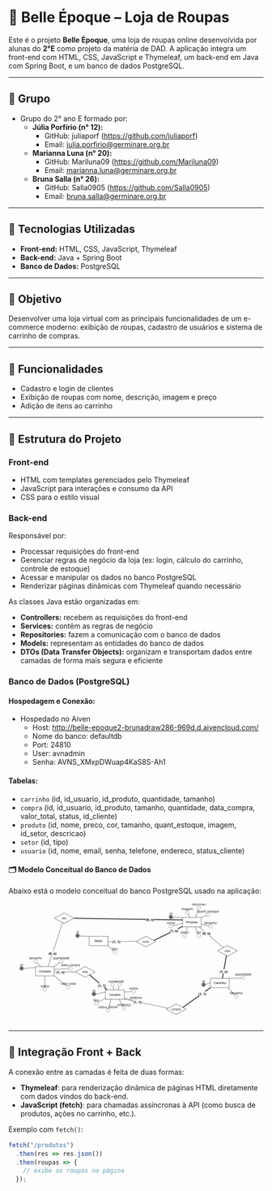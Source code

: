 # 👗 Belle Époque – Loja de Roupas

Este é o projeto **Belle Époque**, uma loja de roupas online desenvolvida por alunas do **2°E** como projeto da matéria de DAD. A aplicação integra um front-end com HTML, CSS, JavaScript e Thymeleaf, um back-end em Java com Spring Boot, e um banco de dados PostgreSQL.

---

## 👤 Grupo
- Grupo do 2° ano E formado por:
  - **Júlia Porfírio (n° 12):**
    - GitHub: juliaporf (https://github.com/juliaporf)
    - Email: julia.porfirio@germinare.org.br
  - **Marianna Luna (n° 20):** 
    - GitHub: Mariluna09 (https://github.com/Mariluna09)
    - Email: marianna.luna@germinare.org.br
  - **Bruna Salla (n° 26):**
    - GitHub: Salla0905 (https://github.com/Salla0905)
    - Email: bruna.salla@germinare.org.br

---

## 🔧 Tecnologias Utilizadas

- **Front-end:** HTML, CSS, JavaScript, Thymeleaf
- **Back-end:** Java + Spring Boot
- **Banco de Dados:** PostgreSQL

---

## 🎯 Objetivo

Desenvolver uma loja virtual com as principais funcionalidades de um e-commerce moderno: exibição de roupas, cadastro de usuários e sistema de carrinho de compras.

---

## 🚀 Funcionalidades

- Cadastro e login de clientes
- Exibição de roupas com nome, descrição, imagem e preço
- Adição de itens ao carrinho

---

## 📁 Estrutura do Projeto

### Front-end

- HTML com templates gerenciados pelo Thymeleaf
- JavaScript para interações e consumo da API
- CSS para o estilo visual

### Back-end

Responsável por:

- Processar requisições do front-end
- Gerenciar regras de negócio da loja (ex: login, cálculo do carrinho, controle de estoque)
- Acessar e manipular os dados no banco PostgreSQL
- Renderizar páginas dinâmicas com Thymeleaf quando necessário

As classes Java estão organizadas em:

- **Controllers:** recebem as requisições do front-end
- **Services:** contêm as regras de negócio
- **Repositories:** fazem a comunicação com o banco de dados
- **Models:** representam as entidades do banco de dados
- **DTOs (Data Transfer Objects):** organizam e transportam dados entre camadas de forma mais segura e eficiente


### Banco de Dados (PostgreSQL)

#### Hospedagem e Conexão:
- Hospedado no Aiven
  - Host: http://belle-epoque2-brunadraw286-969d.d.aivencloud.com/
  - Nome do banco: defaultdb
  - Port: 24810
  - User: avnadmin
  - Senha: AVNS_XMxpDWuap4KaS8S-Ah1

#### Tabelas:
- `carrinho` (id, id_usuario, id_produto, quantidade, tamanho)
- `compra` (id, id_usuario, id_produto, tamanho, quantidade, data_compra, valor_total, status, id_cliente)
- `produto` (id, nome, preco, cor, tamanho, quant_estoque, imagem, id_setor, descricao)
- `setor` (id, tipo)
- `usuario` (id, nome, email, senha, telefone, endereco, status_cliente)

#### 🗂️ Modelo Conceitual do Banco de Dados
Abaixo está o modelo conceitual do banco PostgreSQL usado na aplicação:

![Modelo Conceitual](modeloConceitual.png)


---

## 🔗 Integração Front + Back

A conexão entre as camadas é feita de duas formas:

- **Thymeleaf**: para renderização dinâmica de páginas HTML diretamente com dados vindos do back-end.
- **JavaScript (fetch)**: para chamadas assíncronas à API (como busca de produtos, ações no carrinho, etc.).

Exemplo com `fetch()`:

```javascript
fetch("/produtos")
  .then(res => res.json())
  .then(roupas => {
    // exibe as roupas na página
  });
